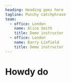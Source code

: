 ```yaml
---
heading: Heading goes here
tagline: Punchy catchphrase
team:
  - office: London
    name: Alice Smith
    title: Demo instructor
  - office: London
    name: Barry Linfield
    title: Demo instructor
---
```


# Howdy do
